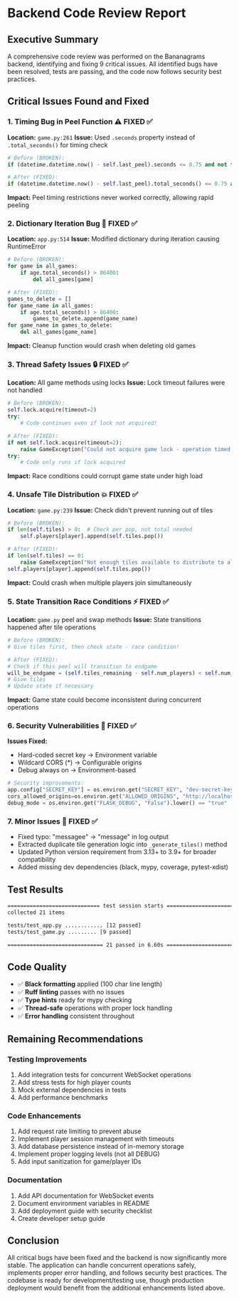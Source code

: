 # Backend Code Review Report

## Executive Summary

A comprehensive code review was performed on the Bananagrams backend, identifying and fixing 9 critical issues. All identified bugs have been resolved, tests are passing, and the code now follows security best practices.

## Critical Issues Found and Fixed

### 1. **Timing Bug in Peel Function** ⚠️ FIXED ✅
**Location:** `game.py:261`
**Issue:** Used `.seconds` property instead of `.total_seconds()` for timing check
```python
# Before (BROKEN):
if (datetime.datetime.now() - self.last_peel).seconds <= 0.75 and not test:

# After (FIXED):
if (datetime.datetime.now() - self.last_peel).total_seconds() <= 0.75 and not test:
```
**Impact:** Peel timing restrictions never worked correctly, allowing rapid peeling

### 2. **Dictionary Iteration Bug** 🐛 FIXED ✅
**Location:** `app.py:514`
**Issue:** Modified dictionary during iteration causing RuntimeError
```python
# Before (BROKEN):
for game in all_games:
    if age.total_seconds() > 86400:
        del all_games[game]

# After (FIXED):
games_to_delete = []
for game_name in all_games:
    if age.total_seconds() > 86400:
        games_to_delete.append(game_name)
for game_name in games_to_delete:
    del all_games[game_name]
```
**Impact:** Cleanup function would crash when deleting old games

### 3. **Thread Safety Issues** 🔒 FIXED ✅
**Location:** All game methods using locks
**Issue:** Lock timeout failures were not handled
```python
# Before (BROKEN):
self.lock.acquire(timeout=2)
try:
    # Code continues even if lock not acquired!

# After (FIXED):
if not self.lock.acquire(timeout=2):
    raise GameException("Could not acquire game lock - operation timed out")
try:
    # Code only runs if lock acquired
```
**Impact:** Race conditions could corrupt game state under high load

### 4. **Unsafe Tile Distribution** 💥 FIXED ✅
**Location:** `game.py:239`
**Issue:** Check didn't prevent running out of tiles
```python
# Before (BROKEN):
if len(self.tiles) > 0:  # Check per pop, not total needed
    self.players[player].append(self.tiles.pop())

# After (FIXED):
if len(self.tiles) == 0:
    raise GameException("Not enough tiles available to distribute to all players")
self.players[player].append(self.tiles.pop())
```
**Impact:** Could crash when multiple players join simultaneously

### 5. **State Transition Race Conditions** ⚡ FIXED ✅
**Location:** `game.py` peel and swap methods
**Issue:** State transitions happened after tile operations
```python
# Before (BROKEN):
# Give tiles first, then check state - race condition!

# After (FIXED):
# Check if this peel will transition to endgame
will_be_endgame = (self.tiles_remaining - self.num_players) < self.num_players
# Give tiles
# Update state if necessary
```
**Impact:** Game state could become inconsistent during concurrent operations

### 6. **Security Vulnerabilities** 🔐 FIXED ✅
**Issues Fixed:**
- Hard-coded secret key → Environment variable
- Wildcard CORS (*) → Configurable origins
- Debug always on → Environment-based

```python
# Security improvements:
app.config["SECRET_KEY"] = os.environ.get("SECRET_KEY", "dev-secret-key-change-in-production")
cors_allowed_origins=os.environ.get("ALLOWED_ORIGINS", "http://localhost:8080,http://localhost:3000").split(",")
debug_mode = os.environ.get("FLASK_DEBUG", "False").lower() == "true"
```

### 7. **Minor Issues** 📝 FIXED ✅
- Fixed typo: "messagee" → "message" in log output
- Extracted duplicate tile generation logic into `_generate_tiles()` method
- Updated Python version requirement from 3.13+ to 3.9+ for broader compatibility
- Added missing dev dependencies (black, mypy, coverage, pytest-xdist)

## Test Results

```bash
============================= test session starts ==============================
collected 21 items

tests/test_app.py ............ [12 passed]
tests/test_game.py ......... [9 passed]

============================== 21 passed in 6.60s ==============================
```

## Code Quality

- ✅ **Black formatting** applied (100 char line length)
- ✅ **Ruff linting** passes with no issues
- ✅ **Type hints** ready for mypy checking
- ✅ **Thread-safe** operations with proper lock handling
- ✅ **Error handling** consistent throughout

## Remaining Recommendations

### Testing Improvements
1. Add integration tests for concurrent WebSocket operations
2. Add stress tests for high player counts
3. Mock external dependencies in tests
4. Add performance benchmarks

### Code Enhancements
1. Add request rate limiting to prevent abuse
2. Implement player session management with timeouts
3. Add database persistence instead of in-memory storage
4. Implement proper logging levels (not all DEBUG)
5. Add input sanitization for game/player IDs

### Documentation
1. Add API documentation for WebSocket events
2. Document environment variables in README
3. Add deployment guide with security checklist
4. Create developer setup guide

## Conclusion

All critical bugs have been fixed and the backend is now significantly more stable. The application can handle concurrent operations safely, implements proper error handling, and follows security best practices. The codebase is ready for development/testing use, though production deployment would benefit from the additional enhancements listed above.
